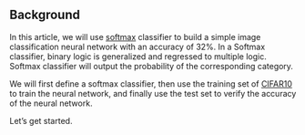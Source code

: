 ﻿## Background

In this article, we will use [softmax](https://en.wikipedia.org/wiki/Softmax_function) classifier to build a simple image classification neural network with an accuracy of 32%. In a Softmax classifier, binary logic is generalized and regressed to multiple logic. Softmax classifier will output the probability of the corresponding category.

We will first define a softmax classifier, then use the training set of [CIFAR10](https://www.cs.toronto.edu/~kriz/cifar.html) to train the neural network, and finally use the test set to verify the accuracy of the neural network.

Let’s get started.